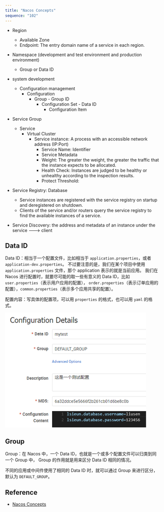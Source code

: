 ```yaml
---
title: "Nacos Concepts"
sequence: "102"
---
```


- Region
    - Available Zone
    - Endpoint: The entry domain name of a service in each region.

- Namespace (development and test environment and production environment)
    - Group or Data ID

- system development
    - Configuration management
        - Configuration
            - Group - Group ID
                - Configuration Set - Data ID
                    - Configuration Item


- Service Group
    - Service
        - Virtual Cluster
            - Service instance: A process with an accessible network address (IP:Port)
                - Service Name: Identifier
                - Service Metadata
                - Weight: The greater the weight, the greater the traffic that the instance expects to be allocated.
                - Health Check: Instances are judged to be healthy or unhealthy according to the inspection results.
                - Protect Threshold:
- Service Registry: Database
    - Service instances are registered with the service registry on startup and deregistered on shutdown.
    - Clients of the service and/or routers query the service registry to find the available instances of a service.
- Service Discovery: the address and metadata of an instance under the service ---> client

## Data ID

Data ID：相当于一个配置文件，比如相当于 `application.properties`，或者 `application-dev.properties`。
不过要注意的是，我们在某个项目中使用 `application.properties` 文件，那个 application 表示的就是当前应用。
我们在 Nacos 进行配置时，就要尽可能的取一些有意义的 Data ID，比如 `user.properties`（表示用户应用的配置），
`order.properties`（表示订单应用的配置），`common.properties`（表示多个应用共享的配置）。

配置内容：写具体的配置项，可以用 `properties` 的格式，也可以用 `yaml` 的格式。

![](/assets/images/spring-cloud/nacos/nacos-configuration-details-mytest.png)

## Group

Group：在 Nacos 中，一个 Data ID，也就是一个或多个配置文件可以归类到同一个 Group 中，
Group 的作用就是用来区分 Data ID 相同的情况。

不同的应用或中间件使用了相同的 Data ID 时，就可以通过 Group 来进行区分，默认为 `DEFAULT_GROUP`。

## Reference

- [Nacos Concepts](https://nacos.io/en-us/docs/concepts.html)

